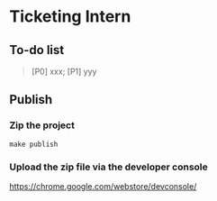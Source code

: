 # Ticketing Intern

## To-do list

> [P0] xxx; [P1] yyy 

## Publish

### Zip the project

```
make publish
```

### Upload the zip file via the developer console

https://chrome.google.com/webstore/devconsole/


